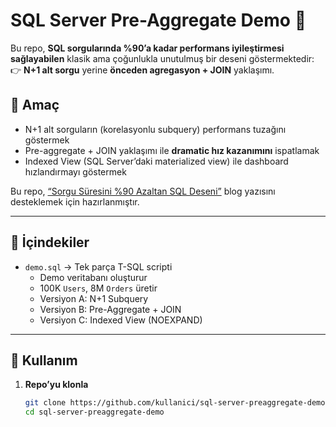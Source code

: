 # SQL Server Pre-Aggregate Demo 🚀

Bu repo, **SQL sorgularında %90’a kadar performans iyileştirmesi sağlayabilen** klasik ama çoğunlukla unutulmuş bir deseni göstermektedir:  
👉 **N+1 alt sorgu** yerine **önceden agregasyon + JOIN** yaklaşımı.

## 🎯 Amaç

- N+1 alt sorguların (korelasyonlu subquery) performans tuzağını göstermek  
- Pre-aggregate + JOIN yaklaşımı ile **dramatic hız kazanımını** ispatlamak  
- Indexed View (SQL Server’daki materialized view) ile dashboard hızlandırmayı göstermek  

Bu repo, [“Sorgu Süresini %90 Azaltan SQL Deseni”]([#](https://yigit-katircioglu.medium.com/sorgu-s%C3%BCresini-90-azaltan-sql-%C3%A7al%C4%B1%C5%9Fmalar%C4%B1-cte-405b24ca59dc)) blog yazısını desteklemek için hazırlanmıştır.

---

## 📂 İçindekiler

- `demo.sql` → Tek parça T-SQL scripti  
  - Demo veritabanı oluşturur  
  - 100K `Users`, 8M `Orders` üretir  
  - Versiyon A: N+1 Subquery  
  - Versiyon B: Pre-Aggregate + JOIN  
  - Versiyon C: Indexed View (NOEXPAND)  

---

## 🔧 Kullanım

1. **Repo’yu klonla**  
   ```bash
   git clone https://github.com/kullanici/sql-server-preaggregate-demo.git
   cd sql-server-preaggregate-demo
